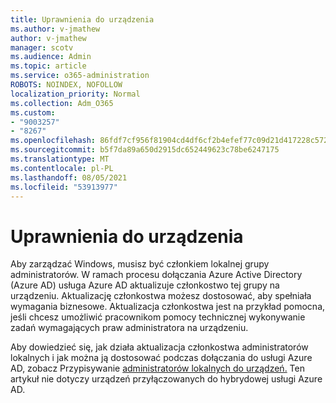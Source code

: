 ```yaml
---
title: Uprawnienia do urządzenia
ms.author: v-jmathew
author: v-jmathew
manager: scotv
ms.audience: Admin
ms.topic: article
ms.service: o365-administration
ROBOTS: NOINDEX, NOFOLLOW
localization_priority: Normal
ms.collection: Adm_O365
ms.custom:
- "9003257"
- "8267"
ms.openlocfilehash: 86fdf7cf956f81904cd4df6cf2b4efef77c09d21d417228c5722f5afcbe5727f
ms.sourcegitcommit: b5f7da89a650d2915dc652449623c78be6247175
ms.translationtype: MT
ms.contentlocale: pl-PL
ms.lasthandoff: 08/05/2021
ms.locfileid: "53913977"
---
```

# <a name="device-permissions"></a>Uprawnienia do urządzenia

Aby zarządzać Windows, musisz być członkiem lokalnej grupy administratorów. W ramach procesu dołączania Azure Active Directory (Azure AD) usługa Azure AD aktualizuje członkostwo tej grupy na urządzeniu. Aktualizację członkostwa możesz dostosować, aby spełniała wymagania biznesowe. Aktualizacja członkostwa jest na przykład pomocna, jeśli chcesz umożliwić pracownikom pomocy technicznej wykonywanie zadań wymagających praw administratora na urządzeniu.

Aby dowiedzieć się, jak działa aktualizacja członkostwa administratorów lokalnych i jak można ją dostosować podczas dołączania do usługi Azure AD, zobacz Przypisywanie [administratorów lokalnych do urządzeń.](https://docs.microsoft.com/azure/active-directory/devices/assign-local-admin) Ten artykuł nie dotyczy urządzeń przyłączowanych do hybrydowej usługi Azure AD.
